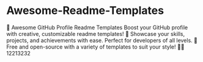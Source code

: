 # Awesome-Readme-Templates
 🌟 Awesome GitHub Profile Readme Templates Boost your GitHub profile with creative, customizable readme templates! 🚀 Showcase your skills, projects, and achievements with ease. Perfect for developers of all levels. 🎨 Free and open-source with a variety of templates to suit your style! 📄✨ 12213232
